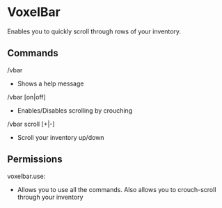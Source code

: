 VoxelBar
========
Enables you to quickly scroll through rows of your inventory.

Commands
--------

/vbar
  - Shows a help message

/vbar [on|off]
  - Enables/Disables scrolling by crouching

/vbar scroll [+|-]
  - Scroll your inventory up/down


Permissions
-----------

voxelbar.use:
  - Allows you to use all the commands. Also allows you to crouch-scroll through your inventory

